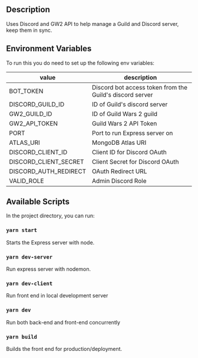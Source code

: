 ## Description

Uses Discord and GW2 API to help manage a Guild and Discord server, keep them in sync.

## Environment Variables

To run this you do need to set up the following env variables:

| value                 | description                                              |
| --------------------- | -------------------------------------------------------- |
| BOT_TOKEN             | Discord bot access token from the Guild's discord server |
| DISCORD_GUILD_ID      | ID of Guild's discord server                             |
| GW2_GUILD_ID          | ID of Guild Wars 2 guild                                 |
| GW2_API_TOKEN         | Guild Wars 2 API Token                                   |
| PORT                  | Port to run Express server on                            |
| ATLAS_URI             | MongoDB Atlas URI                                        |
| DISCORD_CLIENT_ID     | Client ID for Discord OAuth                              |
| DISCORD_CLIENT_SECRET | Client Secret for Discord OAuth                          |
| DISCORD_AUTH_REDIRECT | OAuth Redirect URL                                       |
| VALID_ROLE            | Admin Discord Role                                       |

## Available Scripts

In the project directory, you can run:

### `yarn start`

Starts the Express server with node.

### `yarn dev-server`

Run express server with nodemon.

### `yarn dev-client`

Run front end in local development server

### `yarn dev`

Run both back-end and front-end concurrently

### `yarn build`

Builds the front end for production/deployment.
